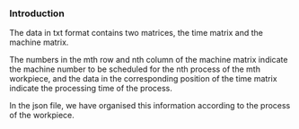 ### Introduction
The data in txt format contains two matrices, the time matrix and the machine matrix. 

The numbers in the mth row and nth column of the machine matrix indicate the machine number to be scheduled for the nth process of the mth workpiece, and the data in the corresponding position of the time matrix indicate the processing time of the process.

In the json file, we have organised this information according to the process of the workpiece.
